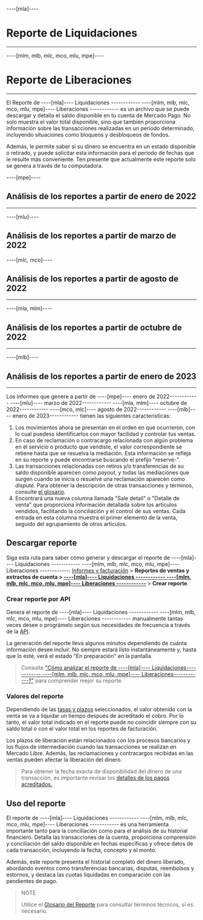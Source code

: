----[mla]----
# Reporte de Liquidaciones
------------

----[mlm, mlb, mlc, mco, mlu, mpe]----
# Reporte de Liberaciones
------------

El Reporte de ----[mla]---- Liquidaciones ------------ ----[mlm, mlb, mlc, mco, mlu, mpe]---- Liberaciones ------------ es un archivo que se puede descargar y detalla el saldo disponible en tu cuenta de Mercado Pago. No solo muestra el valor total disponible, sino que también proporciona información sobre las transacciones realizadas en un período determinado, incluyendo situaciones como bloqueos y desbloqueos de fondos.

Además, le permite saber si su dinero se encuentra en un estado disponible o retirado, y puede solicitar esta información para el período de fechas que le resulte más conveniente. Ten presente que actualmente este reporte solo se genera a través de tu computadora.

----[mpe]----
## Análisis de los reportes a partir de enero de 2022
------------
----[mlu]----
## Análisis de los reportes a partir de marzo de 2022
----[mlc, mco]----
## Análisis de los reportes a partir de agosto de 2022
------------
----[mla, mlm]----
## Análisis de los reportes a partir de octubre de 2022
------------
----[mlb]----
## Análisis de los reportes a partir de enero de 2023
------------

Los informes que genere a partir de ----[mpe]---- enero de 2022------------  ----[mlu]---- marzo de 2022------------ ----[mla, mlm]---- octubre de 2022------------  ----[mco, mlc]---- agosto de 2022------------ ----[mlb]---- enero de 2023------------ tienen las siguientes características: 

1. Los movimientos ahora se presentan en el orden en que ocurrieron, con lo cual puedess identificarlos con mayor facilidad y controlar tus ventas.
2. En caso de reclamación o contracargo relacionada con algún problema en el servicio o producto que vendiste, el valor correspondiente se retiene hasta que se resuelva la mediación. Esta información se refleja en su reporte y puede encontrarse buscando el prefijo "reserve-".
3. Las transacciones relacionadas con retiros y/o transferencias de su saldo disponible aparecen como _payout_, y todas las mediaciones que surgen cuando se inicia o resuelve una reclamación aparecen como _dispute_. Para obtener la descripción de otras transacciones y términos, consulte [el glosario](/developers/es/docs/checkout-pro/additional-content/reports/released-money/report-use).
4. Encontrará una nueva columna llamada "Sale detail" o "Detalle de venta" que proporciona información detallada sobre los artículos vendidos, facilitando la conciliación y el control de sus ventas. Cada entrada en esta columna muestra el primer elemento de la venta, seguido del agrupamiento de otros artículos.

## Descargar reporte

Siga esta ruta para saber cómo generar y descargar el reporte de ----[mla]---- Liquidaciones ------------ ----[mlm, mlb, mlc, mco, mlu, mpe]---- Liberaciones ------------:
[Informes y facturación](https://www.mercadopago[FAKER][URL][DOMAIN]/balance/reports) > **Reportes de ventas y extractos de cuenta > [----[mla]---- Liquidaciones ------------ ----[mlm, mlb, mlc, mco, mlu, mpe]---- Liberaciones ------------](https://www.mercadopago[FAKER][URL][DOMAIN]/balance/reports/release)** > **Crear reporte**.

### Crear reporte por API

Genera el reporte de ----[mla]---- Liquidaciones ------------ ----[mlm, mlb, mlc, mco, mlu, mpe]---- Liberaciones ------------ manualmente tantas veces desee o prográmelo según sus necesidades de frecuencia a través de la [API](/developers/es/docs/checkout-pro/additional-content/reports/released-money/api).

La generación del reporte lleva algunos minutos dependiendo de cuánta información desee incluir. No siempre estará listo instantáneamente y, hasta que lo esté, verá el estado "En preparación" en la pantalla.

> Consulte ["Cómo analizar el reporte de ----[mla]---- Liquidaciones------------ ----[mlm, mlb, mlc, mco, mlu, mpe]---- Liberaciones------------?"](https://www.mercadopago.com.ar/ayuda/28771) para comprender mejor su reporte.

### Valores del reporte

Dependiendo de las [tasas y plazos](https://www.mercadopago[FAKER][URL][DOMAIN]/settings/release-options) seleccionados, el valor obtenido con la venta se va a liquidar un tiempo después de acreditado el cobro. Por lo tanto, el valor total indicado en el reporte puede no coincidir siempre con su saldo total o con el valor total en los reportes de facturación.

Los plazos de liberación están relacionados con los procesos bancarios y los flujos de intermediación cuando las transacciones se realizan en Mercado Libre. Además, las reclamaciones y contracargos recibidas en las ventas pueden afectar la liberación del dinero.

> Para obtener la fecha exacta de disponibilidad del dinero de una transacción, es importante revisar los [detalles de los pagos acreditados.](https://www.mercadopago[FAKER][URL][DOMAIN]/activities/balance)

## Uso del reporte

El reporte de ----[mla]---- Liquidaciones ------------ ----[mlm, mlb, mlc, mco, mlu, mpe]---- Liberaciones ------------ es una herramienta importante tanto para la conciliación como para el análisis de su historial financiero. Detalla las transacciones de la cuenta, proporciona comprensión y conciliación del saldo disponible en fechas específicas y ofrece datos de cada transacción, incluyendo la fecha, concepto y el monto. 

Además, este reporte presenta el historial completo del dinero liberado, abordando eventos como transferencias bancarias, disputas, reembolsos y estornos, y destaca las cuotas liquidadas en comparación con las pendientes de pago.

> NOTE
>
> Utilice el [Glosario del Reporte](/developers/es/docs/checkout-pro/additional-content/reports/released-money/report-use) para consultar términos técnicos, si es necesario.